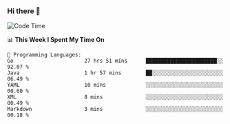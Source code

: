 ### Hi there 👋

<!--
**CrazyCollin/crazycollin** is a ✨ _special_ ✨ repository because its `README.md` (this file) appears on your GitHub profile.

Here are some ideas to get you started:

- 🔭 I’m currently working on ...
- 🌱 I’m currently learning ...
- 👯 I’m looking to collaborate on ...
- 🤔 I’m looking for help with ...
- 💬 Ask me about ...
- 📫 How to reach me: ...
- 😄 Pronouns: ...
- ⚡ Fun fact: ...
-->

<!--START_SECTION:waka-->
![Code Time](http://img.shields.io/badge/Code%20Time-1%2C474%20hrs%2025%20mins-blue)

📊 **This Week I Spent My Time On** 

```text
💬 Programming Languages: 
Go                       27 hrs 51 mins      ███████████████████████░░   92.07 % 
Java                     1 hr 57 mins        ██░░░░░░░░░░░░░░░░░░░░░░░   06.49 % 
YAML                     10 mins             ░░░░░░░░░░░░░░░░░░░░░░░░░   00.60 % 
XML                      8 mins              ░░░░░░░░░░░░░░░░░░░░░░░░░   00.49 % 
Markdown                 3 mins              ░░░░░░░░░░░░░░░░░░░░░░░░░   00.18 % 
```


<!--END_SECTION:waka-->

